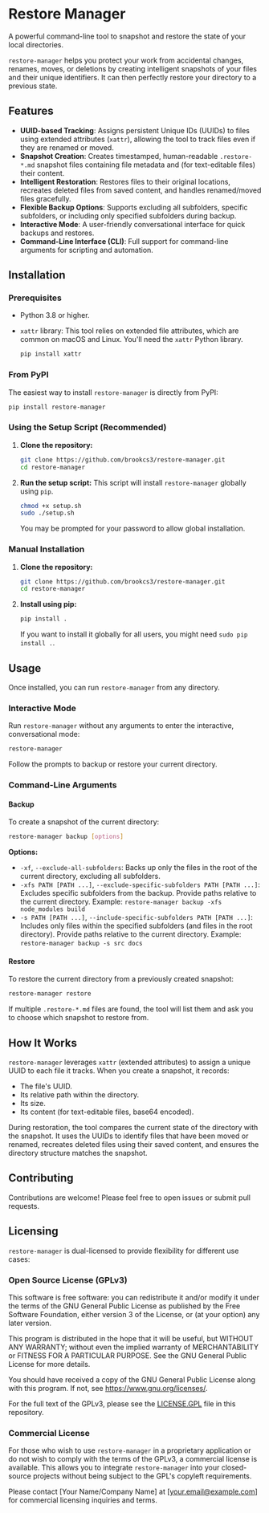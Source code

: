 # Restore Manager

A powerful command-line tool to snapshot and restore the state of your local directories.

`restore-manager` helps you protect your work from accidental changes, renames, moves, or deletions by creating intelligent snapshots of your files and their unique identifiers. It can then perfectly restore your directory to a previous state.

## Features

-   **UUID-based Tracking**: Assigns persistent Unique IDs (UUIDs) to files using extended attributes (`xattr`), allowing the tool to track files even if they are renamed or moved.
-   **Snapshot Creation**: Creates timestamped, human-readable `.restore-*.md` snapshot files containing file metadata and (for text-editable files) their content.
-   **Intelligent Restoration**: Restores files to their original locations, recreates deleted files from saved content, and handles renamed/moved files gracefully.
-   **Flexible Backup Options**: Supports excluding all subfolders, specific subfolders, or including only specified subfolders during backup.
-   **Interactive Mode**: A user-friendly conversational interface for quick backups and restores.
-   **Command-Line Interface (CLI)**: Full support for command-line arguments for scripting and automation.

## Installation

### Prerequisites

-   Python 3.8 or higher.
-   `xattr` library: This tool relies on extended file attributes, which are common on macOS and Linux. You'll need the `xattr` Python library.

    ```bash
    pip install xattr
    ```

### From PyPI

The easiest way to install `restore-manager` is directly from PyPI:

```bash
pip install restore-manager
```

### Using the Setup Script (Recommended)

1.  **Clone the repository:**
    ```bash
    git clone https://github.com/brookcs3/restore-manager.git
    cd restore-manager
    ```

2.  **Run the setup script:** This script will install `restore-manager` globally using `pip`.
    ```bash
    chmod +x setup.sh
    sudo ./setup.sh
    ```
    You may be prompted for your password to allow global installation.

### Manual Installation

1.  **Clone the repository:**
    ```bash
    git clone https://github.com/brookcs3/restore-manager.git
    cd restore-manager
    ```

2.  **Install using pip:**
    ```bash
    pip install .
    ```
    If you want to install it globally for all users, you might need `sudo pip install .`.

## Usage

Once installed, you can run `restore-manager` from any directory.

### Interactive Mode

Run `restore-manager` without any arguments to enter the interactive, conversational mode:

```bash
restore-manager
```

Follow the prompts to backup or restore your current directory.

### Command-Line Arguments

#### Backup

To create a snapshot of the current directory:

```bash
restore-manager backup [options]
```

**Options:**

-   `-xf`, `--exclude-all-subfolders`: Backs up only the files in the root of the current directory, excluding all subfolders.
-   `-xfs PATH [PATH ...]`, `--exclude-specific-subfolders PATH [PATH ...]`: Excludes specific subfolders from the backup. Provide paths relative to the current directory.
    Example: `restore-manager backup -xfs node_modules build`
-   `-s PATH [PATH ...]`, `--include-specific-subfolders PATH [PATH ...]`: Includes only files within the specified subfolders (and files in the root directory). Provide paths relative to the current directory.
    Example: `restore-manager backup -s src docs`

#### Restore

To restore the current directory from a previously created snapshot:

```bash
restore-manager restore
```

If multiple `.restore-*.md` files are found, the tool will list them and ask you to choose which snapshot to restore from.

## How It Works

`restore-manager` leverages `xattr` (extended attributes) to assign a unique UUID to each file it tracks. When you create a snapshot, it records:

-   The file's UUID.
-   Its relative path within the directory.
-   Its size.
-   Its content (for text-editable files, base64 encoded).

During restoration, the tool compares the current state of the directory with the snapshot. It uses the UUIDs to identify files that have been moved or renamed, recreates deleted files using their saved content, and ensures the directory structure matches the snapshot.

## Contributing

Contributions are welcome! Please feel free to open issues or submit pull requests.

## Licensing

`restore-manager` is dual-licensed to provide flexibility for different use cases:

### Open Source License (GPLv3)

This software is free software: you can redistribute it and/or modify it under the terms of the GNU General Public License as published by the Free Software Foundation, either version 3 of the License, or (at your option) any later version.

This program is distributed in the hope that it will be useful, but WITHOUT ANY WARRANTY; without even the implied warranty of MERCHANTABILITY or FITNESS FOR A PARTICULAR PURPOSE. See the GNU General Public License for more details.

You should have received a copy of the GNU General Public License along with this program. If not, see <https://www.gnu.org/licenses/>.

For the full text of the GPLv3, please see the [LICENSE.GPL](LICENSE.GPL) file in this repository.

### Commercial License

For those who wish to use `restore-manager` in a proprietary application or do not wish to comply with the terms of the GPLv3, a commercial license is available. This allows you to integrate `restore-manager` into your closed-source projects without being subject to the GPL's copyleft requirements.

Please contact [Your Name/Company Name] at [your.email@example.com] for commercial licensing inquiries and terms.

